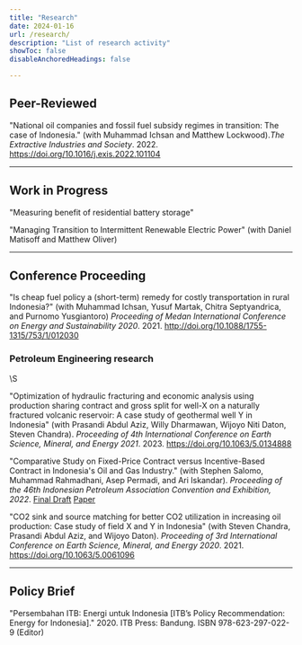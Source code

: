 ```yaml
---
title: "Research" 
date: 2024-01-16
url: /research/
description: "List of research activity" 
showToc: false
disableAnchoredHeadings: false

---
```


## Peer-Reviewed

"National oil companies and fossil fuel subsidy regimes in transition: The case of Indonesia." (with Muhammad Ichsan and Matthew Lockwood).<i>The Extractive Industries and Society</i>. 2022. https://doi.org/10.1016/j.exis.2022.101104

---

## Work in Progress

"Measuring benefit of residential battery storage"

"Managing Transition to Intermittent Renewable Electric Power" (with Daniel Matisoff and Matthew Oliver)

---

## Conference Proceeding

"Is cheap fuel policy a (short-term) remedy for costly transportation in rural Indonesia?" (with Muhammad Ichsan, Yusuf Martak, Chitra Septyandrica, and Purnomo Yusgiantoro) <i>Proceeding of Medan International Conference on Energy and Sustainability 2020</i>. 2021. http://doi.org/10.1088/1755-1315/753/1/012030

### Petroleum Engineering research

\S

"Optimization of hydraulic fracturing and economic analysis using production sharing contract and gross split for well-X on a naturally fractured volcanic reservoir: A case study of geothermal well Y in Indonesia" (with Prasandi Abdul Aziz,  Willy Dharmawan,  Wijoyo Niti Daton,  Steven Chandra). <i> Proceeding of 4th International Conference on Earth Science, Mineral, and Energy 2021</i>. 2023. https://doi.org/10.1063/5.0134888

"Comparative Study on Fixed-Price Contract versus Incentive-Based Contract in Indonesia's Oil and Gas Industry." (with Stephen Salomo, Muhammad Rahmadhani, Asep Permadi, and Ari Iskandar). <i>Proceeding of the 46th Indonesian Petroleum Association Convention and Exhibition, 2022</i>. [Final Draft](/22_IPA_Final_Draft.pdf) [Paper](https://www.ipa.or.id/en/publications/comparative-study-on-fixed-price-contract-versus-incentive-based-contract-in-indonesia-s-oil-and-gas-industry)

"CO2 sink and source matching for better CO2 utilization in increasing oil production: Case study of field X and Y in Indonesia" (with Steven Chandra, Prasandi Abdul Aziz, and Wijoyo Daton). <i>Proceeding of 3rd International Conference on Earth Science, Mineral, and Energy 2020</i>. 2021. https://doi.org/10.1063/5.0061096

---

## Policy Brief
"Persembahan ITB: Energi untuk Indonesia [ITB’s Policy Recommendation: Energy for Indonesia]." 2020. ITB Press: Bandung. ISBN 978-623-297-022-9 (Editor)

 

